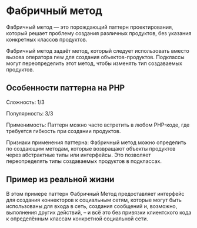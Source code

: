 # Фабричный метод

Фабричный метод — это порождающий паттерн проектирования, который решает проблему создания различных продуктов, без указания конкретных классов продуктов.

Фабричный метод задаёт метод, который следует использовать вместо вызова оператора new для создания объектов-продуктов. Подклассы могут переопределить этот метод, чтобы изменять тип создаваемых продуктов.

## Особенности паттерна на PHP

Сложность: 1/3

Популярность: 3/3

Применимость: Паттерн можно часто встретить в любом PHP-коде, где требуется гибкость при создании продуктов.

Признаки применения паттерна: Фабричный метод можно определить по создающим методам, которые возвращают объекты продуктов через абстрактные типы или интерфейсы. Это позволяет переопределять типы создаваемых продуктов в подклассах.

## Пример из реальной жизни

В этом примере паттерн Фабричный Метод предоставляет интерфейс для создания коннекторов к социальным сетям, которые могут быть использованы для входа в сеть, создания сообщений и, возможно, выполнения других действий, – и всё это без привязки клиентского кода к определённым классам конкретной социальной сети.